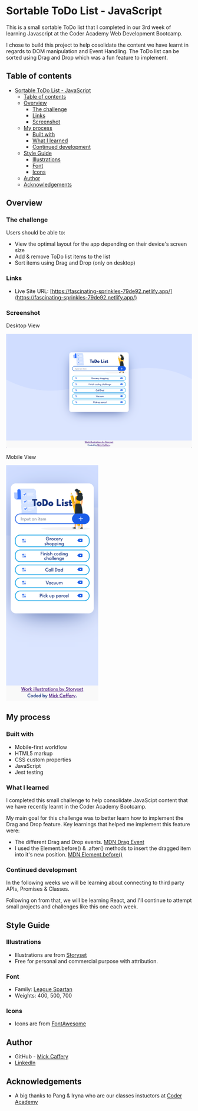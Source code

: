 # Sortable ToDo List - JavaScript

This is a small sortable ToDo list that I completed in our 3rd week of learning Javascript at the Coder Academy Web Development Bootcamp. 

I chose to build this project to help cosolidate the content we have learnt in regards to DOM manipulation and Event Handling. The ToDo list can be sorted using Drag and Drop which was a fun feature to implement.  



## Table of contents

- [Sortable ToDo List - JavaScript](#sortable-todo-list---javascript)
  - [Table of contents](#table-of-contents)
  - [Overview](#overview)
    - [The challenge](#the-challenge)
    - [Links](#links)
    - [Screenshot](#screenshot)
  - [My process](#my-process)
    - [Built with](#built-with)
    - [What I learned](#what-i-learned)
    - [Continued development](#continued-development)
  - [Style Guide](#style-guide)
    - [Illustrations](#illustrations)
    - [Font](#font)
    - [Icons](#icons)
  - [Author](#author)
  - [Acknowledgements](#acknowledgements)


## Overview

### The challenge

Users should be able to:

- View the optimal layout for the app depending on their device's screen size
- Add & remove ToDo list items to the list
- Sort items using Drag and Drop (only on desktop)

### Links

- Live Site URL: [https://fascinating-sprinkles-79de92.netlify.app/](https://fascinating-sprinkles-79de92.netlify.app/)

### Screenshot

Desktop View

![Desktop view screenshot](./images/final-desktop.png)

Mobile View

<img src="./images/final-mobile.png" alt="Mobile view screenshot" width="250px">


## My process

### Built with

- Mobile-first workflow
- HTML5 markup
- CSS custom properties
- JavaScript
- Jest testing


### What I learned

I completed this small challenge to help consolidate JavaScipt content that we have recently learnt in the Coder Academy Bootcamp.

My main goal for this challenge was to better learn how to implement the Drag and Drop feature. Key learnings that helped me implement this feature were:
- The different Drag and Drop events. [MDN Drag Event](https://developer.mozilla.org/en-US/docs/Web/API/Document/drag_event)
- I used the Element.before() & .after() methods to insert the dragged item into it's new position. [MDN Element.before()](https://developer.mozilla.org/en-US/docs/Web/API/Element/before)


### Continued development

In the following weeks we will be learning about connecting to third party APIs, Promises & Classes.

Following on from that, we will be learning React, and I'll continue to attempt small projects and challenges like this one each week.


## Style Guide

### Illustrations

- Illustrations are from [Storyset](https://storyset.com/work)
- Free for personal and commercial purpose with attribution.


### Font

- Family: [League Spartan](https://fonts.google.com/specimen/League+Spartan)
- Weights: 400, 500, 700

### Icons

- Icons are from [FontAwesome](https://fontawesome.com/icons)


## Author

- GitHub - [Mick Caffery](https://github.com/mickcaff)
- [LinkedIn](https://www.linkedin.com/in/mcaffery/)


## Acknowledgements

- A big thanks to Pang & Iryna who are our classes instuctors at [Coder Academy](https://www.coderacademy.edu.au/)



